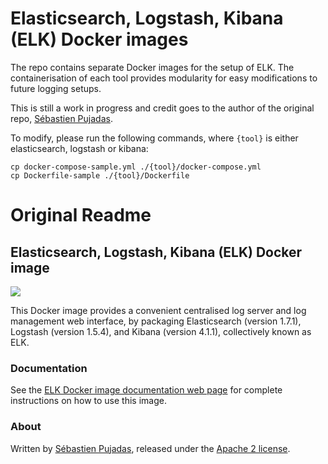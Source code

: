 # Elasticsearch, Logstash, Kibana (ELK) Docker images

The repo contains separate Docker images for the setup of ELK. The containerisation of each tool provides modularity for easy modifications to future logging setups. 

This is still a work in progress and credit goes to the author of the original repo, [Sébastien Pujadas](https://pujadas.net).

To modify, please run the following commands, where `{tool}` is either elasticsearch, logstash or kibana:

```
cp docker-compose-sample.yml ./{tool}/docker-compose.yml
cp Dockerfile-sample ./{tool}/Dockerfile
```

# Original Readme

## Elasticsearch, Logstash, Kibana (ELK) Docker image

[![](https://badge.imagelayers.io/sebp/elk:latest.svg)](https://imagelayers.io/?images=sebp/elk:latest 'Get your own badge on imagelayers.io')

This Docker image provides a convenient centralised log server and log management web interface, by packaging Elasticsearch (version 1.7.1), Logstash (version 1.5.4), and Kibana (version 4.1.1), collectively known as ELK.

### Documentation

See the [ELK Docker image documentation web page](https://spujadas.github.io/elk-docker) for complete instructions on how to use this image.

### About

Written by [Sébastien Pujadas](https://pujadas.net), released under the [Apache 2 license](https://www.apache.org/licenses/LICENSE-2.0).